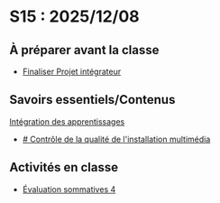 # S15 : <!-- %: S15 -->2025/12/08<!-- %; -->

## À préparer avant la classe

* [Finaliser Projet intégrateur](../../02-activites/04/)

## Savoirs essentiels/Contenus

[Intégration des apprentissages](../../03-savoirs/04/)

* [ <!-- %: BLOC4_SAVOIR4  --># Contrôle de la qualité de l'installation multimédia<!-- %; -->](../../03-savoirs/04/02/README.md)

## Activités en classe

* [Évaluation sommatives 4](../../04-evaluations/sommatives/04/)